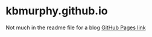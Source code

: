 kbmurphy.github.io
==================

Not much in the readme file for a blog
[GitHub Pages link](http://kbmurphy.github.io)
